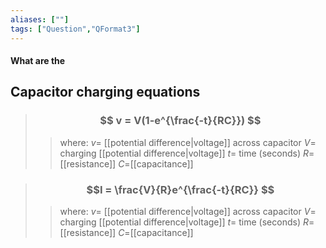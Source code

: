 ```yaml
---
aliases: [""]
tags: ["Question","QFormat3"]
---
```


#### What are the
## Capacitor charging equations
> ### $$ v = V(1-e^{\frac{-t}{RC}}) $$ 
>> where:
>> $v=$ [[potential difference|voltage]] across capacitor 
>> $V=$ charging [[potential difference|voltage]] 
>> $t=$ time (seconds)
>> $R=$ [[resistance]]
>> $C=$[[capacitance]]

> ### $$I = \frac{V}{R}e^{\frac{-t}{RC}} $$ 
>> where:
>> $v=$ [[potential difference|voltage]] across capacitor 
>> $V=$ charging [[potential difference|voltage]] 
>> $t=$ time (seconds)
>> $R=$ [[resistance]]
>> $C=$[[capacitance]]